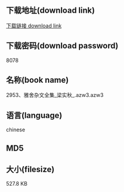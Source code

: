 ## 下载地址(download link)
[下载链接 download link](https://voluble-croquembouche-d321dc.netlify.app/?s=2953%E3%80%81%E9%9B%85%E8%88%8D%E6%9D%82%E6%96%87%E5%85%A8%E9%9B%86_%E6%A2%81%E5%AE%9E%E7%A7%8B_.azw3)

## 下载密码(download password)
8078

## 名称(book name)
2953、雅舍杂文全集_梁实秋_.azw3.azw3

## 语言(language)
chinese

## MD5


## 大小(filesize)
527.8 KB
